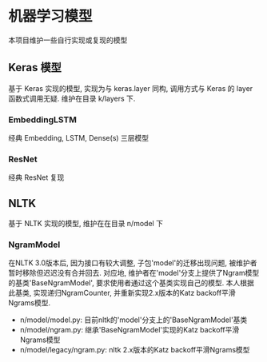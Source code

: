 # 机器学习模型

本项目维护一些自行实现或复现的模型

## Keras 模型

基于 Keras 实现的模型, 实现为与 keras.layer 同构, 调用方式与 Keras 的 layer 函数式调用无疑. 维护在目录 k/layers 下.

### EmbeddingLSTM

经典 Embedding, LSTM, Dense(s) 三层模型

### ResNet

经典 ResNet 复现


## NLTK

基于 NLTK 实现的模型, 维护在在目录 n/model 下

### NgramModel

在NLTK 3.0版本后, 因为接口有较大调整, 子包'model'的迁移出现问题, 被维护者暂时移除但迟迟没有合并回去. 对应地, 维护者在'model'分支上提供了Ngram模型的基类'BaseNgramModel', 要求使用者通过这个基类实现自己的模型. 本人根据此基类, 实现递归NgramCounter, 并重新实现2.x版本的Katz backoff平滑Ngrams模型.

- n/model/model.py: 目前nltk的'model'分支上的'BaseNgramModel'基类
- n/model/ngram.py: 继承'BaseNgramModel'实现的Katz backoff平滑Ngrams模型
- n/model/legacy/ngram.py: nltk 2.x版本的Katz backoff平滑Ngrams模型
